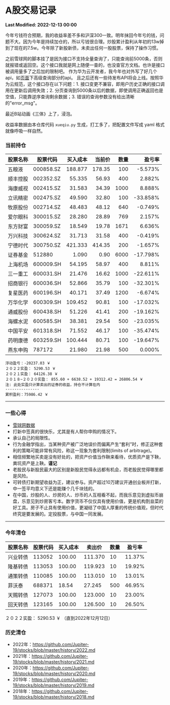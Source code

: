 # A股交易记录

**Last Modified: 2022-12-13 00:00**

今年亏钱符合预期，我的收益率差不多和沪深300一致。明年抹回今年亏的钱，问题不大。因为今年是持续加仓的，所以亏钱很合理。炒股累计盈利从年初的13w掉到了现在的7.5w。今年除了新股新债，未卖出任何一股股票，保持了操作习惯。

之前雪球网的脚本挂了是因为接口不支持全量查询了，只能查询前5000条，否则就报错或返回空。这个接口我就是网上随便一查的，也没查官方文档。也许是接口被调用量多了之后加的限制吧。
作为华为云开发者，我今年也对外写了好几个api，如[页面](https://apiexplorer.developer.huaweicloud.com/apiexplorer/doc?product=RMS)下高级查询部分的api。
且之后还有一些待发布API将会上线。按照华为云规范，这个接口存在以下问题：1. 接口变更不兼容，即用户历史正确的接口调用在更新后调用失效；2. 分页查询到5000条以后的数据，即使调用正确返回也是空值，只能靠逆序查询剩余数据；3. 错误的查询参数没有给出清晰的"error_msg"。

最近B站动画《三体》上了，浸泡。

<!-- more -->

收益率数据由本仓库代码 `xueqiu.py` 生成，打工多了，把配置文件写成 yaml 格式就像呼吸一样自然。

### 当前持仓

| 股票名称 |    股票代码 |  买入成本 |   当前价 |   数量 |    盈亏率 |
| ------- | --------- | -------: | -----: | ----: | -------: |
| 五粮液   | 000858.SZ |  188.877 |  178.35 |   100 |  -5.573% |
| 顺丰控股 | 002352.SZ |   55.335 |   56.93 |   400 |   2.882% |
| 海康威视 | 002415.SZ |   31.583 |   34.39 |  1000 |   8.888% |
| 立讯精密 | 002475.SZ |   49.590 |   32.80 |   100 | -33.858% |
| 牧原股份 | 002714.SZ |   48.483 |   48.12 |   640 |  -0.749% |
| 爱尔眼科 | 300015.SZ |   28.280 |   28.89 |   769 |   2.157% |
| 东方财富 | 300059.SZ |   18.549 |   19.78 |  1671 |   6.636% |
| 万兴科技 | 300624.SZ |   31.713 |   31.58 |   400 |  -0.419% |
| 宁德时代 | 300750.SZ |  421.333 |  414.35 |   200 |  -1.657% |
| 证券基金 |    512880 |    1.090 |    0.90 |  6000 | -17.798% |
| 上海机场 | 600009.SH |   54.195 |   58.97 |   400 |   8.811% |
| 三一重工 | 600031.SH |   21.476 |   16.62 |  1000 | -22.611% |
| 招商银行 | 600036.SH |   52.866 |   35.79 |   100 | -32.301% |
| 复星医药 | 600196.SH |   40.171 |   37.49 |  1200 |  -6.674% |
| 万华化学 | 600309.SH |  109.452 |   90.81 |   100 | -17.032% |
| 通威股份 | 600438.SH |   51.226 |   41.41 |   200 | -19.162% |
| 海螺水泥 | 600585.SH |   38.381 |   29.54 |   500 | -23.035% |
| 中国平安 | 601318.SH |   71.552 |   46.17 |   100 | -35.474% |
| 药明康德 | 603259.SH |  100.444 |   80.71 |   100 | -19.647% |
| 燕东申购 |    787172 |   21.980 |   21.98 |   500 |   0.000% |


```
浮动盈亏：-20237.03 ￥
２０２２实盈： 5290.53 ￥
２０２１实盈： 64126.38 ￥
２０１８~２０２０实盈： 855.60 + 6638.52 + 19312.42 = 26806.54 ￥
注: 此处实盈只计算卖出的证券的收益，持仓不计算在内
---------------
累积盈利：75986.42 ￥
```

-----------------

### 一些心得

- [雪球网数据](https://xueqiu.com/service/v5/stock/screener/quote/list?page=0&size=1000&order=asc&order_by=amount&exchange=CN&market=CN)
- 打新中签真的很快乐，尤其是有人帮你申购的情况下。
- 承认自己的局限性。
- 行为金融学指出，当某种资产被广泛地误价而偏离产生“套利”时，修正这种套利的策略可能非常有风险，称这一现象为套利限制(limits of arbitrage)。
- 相信频繁地买卖是没有好处的，把资产价值当作鞅来看待，优质资产是下鞅，粪坑资产是上鞅。**谨记**
- 老股民与新股民最大的区别是新股民觉得永远都有机会，而老股民觉得哪里都是风险。
- 可转债打新期望收益为正，建议参与。资产超过10万建议开通创业板并打新，中一签平均意义下还是能赚个几千块钱的。
- 在中国，炒股的人、炒房的人、炒币的人互相看不起，而我乐意见到虚拟币崩盘，乐意见到炒房客亏本。数字货币不仅仅具有使用价值，更是机构割韭菜的好工具。房子不止具有使用价值，更凝结了中国人厚重的传统价值观，但时代终究是要发展的。定投股票，与中国一同发展。

-------------------------------------------------

### 今年清仓
| 股票名称 | 股票代码   | 买入成本   | 卖出价     | 数量  | 盈亏率    |
|------|--------|--------|---------|-----|--------|
| 兴业转债 | 113052 | 100.00 | 111.370 | 10  | 11.37% |
| 隆基转债 | 113053 | 100.00 | 119.923 | 10  | 19.92% |
| 通策转债 | 110085 | 100.00 | 113.010 | 10  | 13.01% |
| 菲沃泰  | 688371 | 18.54  | 27.245  | 500 | 46.95% |
| 天赐转债 | 127073 | 100.00 | 123.000 | 10  | 23.00% |
| 回天转债 | 123165 | 100.00 | 126.500 | 10  | 26.50% |

２０２２实盈： 5290.53 ￥ （直到2022年12月12日）


### 历史清仓
- 2022年：https://github.com/Jupiter-19/stocks/blob/master/history/2022.md
- 2021年：https://github.com/Jupiter-19/stocks/blob/master/history/2021.md
- 2020年：https://github.com/Jupiter-19/stocks/blob/master/history/2020.md
- 2019年：https://github.com/Jupiter-19/stocks/blob/master/history/2019.md
- 2018年：https://github.com/Jupiter-19/stocks/blob/master/history/2018.md



